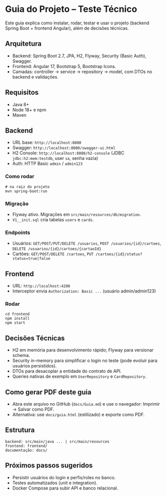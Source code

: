 # Guia do Projeto – Teste Técnico

Este guia explica como instalar, rodar, testar e usar o projeto (backend Spring Boot + frontend Angular), além de decisões técnicas.

## Arquitetura
- Backend: Spring Boot 2.7, JPA, H2, Flyway, Security (Basic Auth), Swagger.
- Frontend: Angular 17, Bootstrap 5, Bootstrap Icons.
- Camadas: controller → service → repository → model, com DTOs no backend e validações.

## Requisitos
- Java 8+
- Node 18+ e npm
- Maven

## Backend
- URL base: `http://localhost:8080`
- Swagger: `http://localhost:8080/swagger-ui.html`
- H2 Console: `http://localhost:8080/h2-console` (JDBC `jdbc:h2:mem:testdb`, user `sa`, senha vazia)
- Auth: HTTP Basic `admin` / `admin123`

### Como rodar
```
# na raiz do projeto
mvn spring-boot:run
```

### Migração
- Flyway ativo. Migrações em `src/main/resources/db/migration`.
- `V1__init.sql` cria tabelas `users` e `cards`.

### Endpoints
- Usuários: `GET/POST/PUT/DELETE /usuarios`, `POST /usuarios/{id}/cartoes`, `DELETE /usuarios/{id}/cartoes/{cartaoId}`
- Cartões: `GET/POST/DELETE /cartoes`, `PUT /cartoes/{id}/status?status=true|false`

## Frontend
- URL: `http://localhost:4200`
- Interceptor envia `Authorization: Basic ...` (usuário admin/admin123)

### Rodar
```
cd frontend
npm install
npm start
```

## Decisões Técnicas
- H2 em memória para desenvolvimento rápido; Flyway para versionar schema.
- Security in-memory para simplificar o login no teste (pode evoluir para usuários persistidos).
- DTOs para desacoplar a entidade do contrato de API.
- Queries nativas de exemplo em `UserRepository` e `CardRepository`.

## Como gerar PDF deste guia
- Abra este arquivo no GitHub (`docs/Guia.md`) e use o navegador: Imprimir → Salvar como PDF.
- Alternativa: use `docs/guia.html` (estilizado) e exporte como PDF.

## Estrutura
```
backend: src/main/java ... | src/main/resources
frontend: frontend/
documentação: docs/
```

## Próximos passos sugeridos
- Persistir usuários do login e perfis/roles no banco.
- Testes automatizados (unit e integration).
- Docker Compose para subir API e banco relacional.
